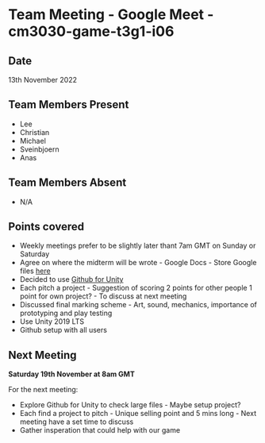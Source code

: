 # Team Meeting - Google Meet - cm3030-game-t3g1-i06

## Date
13th November 2022

## Team Members Present
- Lee
- Christian
- Michael
- Sveinbjoern
- Anas

## Team Members Absent
- N/A

## Points covered
- Weekly meetings prefer to be slightly later thant 7am GMT on Sunday or Saturday
- Agree on where the midterm will be wrote - Google Docs - Store Google files [here](https://drive.google.com/drive/folders/1n1pu9zLLtdHB9Tpo3Tjdhdogwa77C97P?usp=sharing)
- Decided to use [Github for Unity](https://unity.github.com/)
- Each pitch a project - Suggestion of scoring 2 points for other people 1 point for own project? - To discuss at next meeting
- Discussed final marking scheme - Art, sound, mechanics, importance of prototyping and play testing
- Use Unity 2019 LTS
- Github setup with all users

## Next Meeting
**Saturday 19th November at 8am GMT**

For the next meeting:
- Explore Github for Unity to check large files - Maybe setup project?
- Each find a project to pitch - Unique selling point and 5 mins long - Next meeting have a set time to discuss
- Gather insperation that could help with our game

